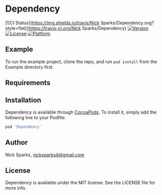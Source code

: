 # Dependency

[![CI Status](https://img.shields.io/travis/Nick Sparks/Dependency.svg?style=flat)](https://travis-ci.org/Nick Sparks/Dependency)
[![Version](https://img.shields.io/cocoapods/v/Dependency.svg?style=flat)](https://cocoapods.org/pods/Dependency)
[![License](https://img.shields.io/cocoapods/l/Dependency.svg?style=flat)](https://cocoapods.org/pods/Dependency)
[![Platform](https://img.shields.io/cocoapods/p/Dependency.svg?style=flat)](https://cocoapods.org/pods/Dependency)

## Example

To run the example project, clone the repo, and run `pod install` from the Example directory first.

## Requirements

## Installation

Dependency is available through [CocoaPods](https://cocoapods.org). To install
it, simply add the following line to your Podfile:

```ruby
pod 'Dependency'
```

## Author

Nick Sparks, nicksparks4@gmail.com

## License

Dependency is available under the MIT license. See the LICENSE file for more info.
